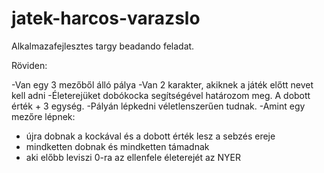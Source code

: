 # jatek-harcos-varazslo
Alkalmazafejlesztes targy beadando feladat. 

Röviden:

  -Van egy 3 mezőből álló pálya
  -Van 2 karakter, akiknek a játék előtt nevet kell adni
  -Életerejüket dobókocka segítségével határozom meg. A dobott érték + 3 egység. 
  -Pályán lépkedni véletlenszerűen tudnak. 
  -Amint egy mezőre lépnek:
   - újra dobnak a kockával és a dobott érték lesz a sebzés ereje
   - mindketten dobnak és mindketten támadnak
   - aki előbb leviszi 0-ra az ellenfele életerejét az NYER
 
